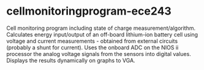 # cellmonitoringprogram-ece243
Cell monitoring program including state of charge measurement/algorithm. Calculates energy input/output of an off-board lithium-ion battery cell using voltage and current measurements - obtained from external circuits (probably a shunt for current). Uses the onboard ADC on the NIOS ii processor the analog voltage signals from the sensors into digital values. Displays the results dynamically on graphs to VGA. 
